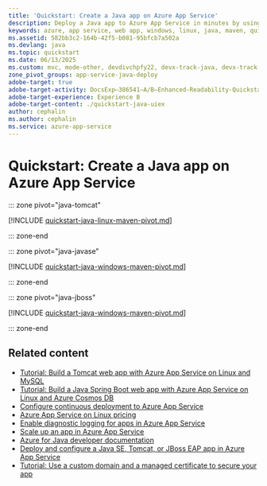 ```yaml
---
title: 'Quickstart: Create a Java app on Azure App Service'
description: Deploy a Java app to Azure App Service in minutes by using the Azure Web App Plugin for Maven.
keywords: azure, app service, web app, windows, linux, java, maven, quickstart
ms.assetid: 582bb3c2-164b-42f5-b081-95bfcb7a502a
ms.devlang: java
ms.topic: quickstart
ms.date: 06/13/2025
ms.custom: mvc, mode-other, devdivchpfy22, devx-track-java, devx-track-javaee-jbosseap-appsvc, devx-track-javaee-jbosseap, devx-track-javaee, devx-track-extended-java
zone_pivot_groups: app-service-java-deploy
adobe-target: true
adobe-target-activity: DocsExp–386541–A/B–Enhanced-Readability-Quickstarts–2.19.2021
adobe-target-experience: Experience B
adobe-target-content: ./quickstart-java-uiex
author: cephalin
ms.author: cephalin
ms.service: azure-app-service
---
```


# Quickstart: Create a Java app on Azure App Service

::: zone pivot="java-tomcat"

[!INCLUDE [quickstart-java-linux-maven-pivot.md](./includes/quickstart-java/quickstart-java-tomcat.md)]

::: zone-end

::: zone pivot="java-javase"

[!INCLUDE [quickstart-java-windows-maven-pivot.md](./includes/quickstart-java/quickstart-java-javase.md)]

::: zone-end

::: zone pivot="java-jboss"

[!INCLUDE [quickstart-java-windows-maven-pivot.md](./includes/quickstart-java/quickstart-java-jboss.md)]

::: zone-end

## Related content

- [Tutorial: Build a Tomcat web app with Azure App Service on Linux and MySQL](tutorial-java-tomcat-mysql-app.md)
- [Tutorial: Build a Java Spring Boot web app with Azure App Service on Linux and Azure Cosmos DB](tutorial-java-spring-cosmosdb.md)
- [Configure continuous deployment to Azure App Service](deploy-continuous-deployment.md)
- [Azure App Service on Linux pricing](https://azure.microsoft.com/pricing/details/app-service/linux/)
- [Enable diagnostic logging for apps in Azure App Service](troubleshoot-diagnostic-logs.md)
- [Scale up an app in Azure App Service](manage-scale-up.md)
- [Azure for Java developer documentation](/java/azure/)
- [Deploy and configure a Java SE, Tomcat, or JBoss EAP app in Azure App Service](configure-language-java-deploy-run.md)
- [Tutorial: Use a custom domain and a managed certificate to secure your app](tutorial-secure-domain-certificate.md)
